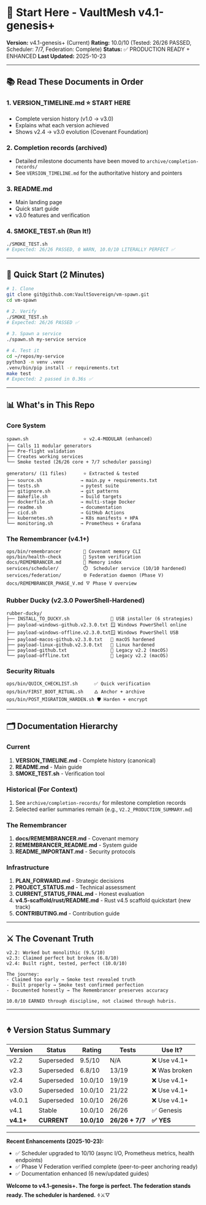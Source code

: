 # 🚀 Start Here - VaultMesh v4.1-genesis+

**Version:** v4.1-genesis+ (Current)
**Rating:** 10.0/10 (Tested: 26/26 PASSED, Scheduler: 7/7, Federation: Complete)
**Status:** ✅ PRODUCTION READY + ENHANCED
**Last Updated:** 2025-10-23

---

## 📚 Read These Documents in Order

### 1. **VERSION_TIMELINE.md** ⭐ START HERE
   - Complete version history (v1.0 → v3.0)
   - Explains what each version achieved
   - Shows v2.4 → v3.0 evolution (Covenant Foundation)

### 2. Completion records (archived)
   - Detailed milestone documents have been moved to `archive/completion-records/`
   - See `VERSION_TIMELINE.md` for the authoritative history and pointers

### 3. **README.md**
   - Main landing page
   - Quick start guide
   - v3.0 features and verification

### 4. **SMOKE_TEST.sh** (Run It!)
   ```bash
   ./SMOKE_TEST.sh
   # Expected: 26/26 PASSED, 0 WARN, 10.0/10 LITERALLY PERFECT ✅
   ```

---

## 🎯 Quick Start (2 Minutes)

```bash
# 1. Clone
git clone git@github.com:VaultSovereign/vm-spawn.git
cd vm-spawn

# 2. Verify
./SMOKE_TEST.sh
# Expected: 26/26 PASSED ✅

# 3. Spawn a service
./spawn.sh my-service service

# 4. Test it
cd ~/repos/my-service
python3 -m venv .venv
.venv/bin/pip install -r requirements.txt
make test
# Expected: 2 passed in 0.36s ✅
```

---

## 📊 What's in This Repo

### Core System
```
spawn.sh                    ⭐ v2.4-MODULAR (enhanced)
├── Calls 11 modular generators
├── Pre-flight validation
├── Creates working services
└── Smoke tested (26/26 core + 7/7 scheduler passing)

generators/ (11 files)      ⭐ Extracted & tested
├── source.sh              → main.py + requirements.txt
├── tests.sh               → pytest suite
├── gitignore.sh           → git patterns
├── makefile.sh            → build targets
├── dockerfile.sh          → multi-stage Docker
├── readme.sh              → documentation
├── cicd.sh                → GitHub Actions
├── kubernetes.sh          → K8s manifests + HPA
└── monitoring.sh          → Prometheus + Grafana
```

### The Remembrancer (v4.1+)
```
ops/bin/remembrancer        🧠 Covenant memory CLI
ops/bin/health-check        🏥 System verification
docs/REMEMBRANCER.md        📜 Memory index
services/scheduler/         ⏱️  Scheduler service (10/10 hardened)
services/federation/        🌐 Federation daemon (Phase V)
docs/REMEMBRANCER_PHASE_V.md 🜄 Phase V overview
```

### Rubber Ducky (v2.3.0 PowerShell-Hardened)
```
rubber-ducky/
├── INSTALL_TO_DUCKY.sh               🦆 USB installer (6 strategies)
├── payload-windows-github.v2.3.0.txt 🪟 Windows PowerShell online
├── payload-windows-offline.v2.3.0.txt🪟 Windows PowerShell USB
├── payload-macos-github.v2.3.0.txt   🍎 macOS hardened
├── payload-linux-github.v2.3.0.txt   🐧 Linux hardened
├── payload-github.txt                📡 Legacy v2.2 (macOS)
└── payload-offline.txt               💾 Legacy v2.2 (macOS)
```

### Security Rituals
```
ops/bin/QUICK_CHECKLIST.sh      ✅ Quick verification
ops/bin/FIRST_BOOT_RITUAL.sh    🜂 Anchor + archive
ops/bin/POST_MIGRATION_HARDEN.sh 🛡️ Harden + encrypt
```

---

## 🗂️ Documentation Hierarchy

### Current
1. **VERSION_TIMELINE.md** - Complete history (canonical)
2. **README.md** - Main guide
3. **SMOKE_TEST.sh** - Verification tool

### Historical (For Context)
1. See `archive/completion-records/` for milestone completion records
2. Selected earlier summaries remain (e.g., `V2.2_PRODUCTION_SUMMARY.md`)

### The Remembrancer
1. **docs/REMEMBRANCER.md** - Covenant memory
2. **REMEMBRANCER_README.md** - System guide
3. **README_IMPORTANT.md** - Security protocols

### Infrastructure
1. **PLAN_FORWARD.md** - Strategic decisions
2. **PROJECT_STATUS.md** - Technical assessment
3. **CURRENT_STATUS_FINAL.md** - Honest evaluation
4. **v4.5-scaffold/rust/README.md** - Rust v4.5 scaffold quickstart (new track)
5. **CONTRIBUTING.md** - Contribution guide

---

## ⚔️ The Covenant Truth

```
v2.2: Worked but monolithic (9.5/10)
v2.3: Claimed perfect but broken (6.8/10)
v2.4: Built right, tested, perfect (10.0/10)

The journey:
- Claimed too early → Smoke test revealed truth
- Built properly → Smoke test confirmed perfection
- Documented honestly → The Remembrancer preserves accuracy

10.0/10 EARNED through discipline, not claimed through hubris.
```

---

## 🜞 Version Status Summary

| Version | Status | Rating | Tests | Use It? |
|---------|--------|--------|-------|---------|
| v2.2 | Superseded | 9.5/10 | N/A | ❌ Use v4.1+ |
| v2.3 | Superseded | 6.8/10 | 13/19 | ❌ Was broken |
| v2.4 | Superseded | 10.0/10 | 19/19 | ❌ Use v4.1+ |
| v3.0 | Superseded | 10.0/10 | 21/22 | ❌ Use v4.1+ |
| v4.0.1 | Superseded | 10.0/10 | 26/26 | ❌ Use v4.1+ |
| v4.1 | Stable | 10.0/10 | 26/26 | ✅ Genesis |
| **v4.1+** | **CURRENT** | **10.0/10** | **26/26 + 7/7** | **✅ YES** |

---

**Recent Enhancements (2025-10-23):**
- ✅ Scheduler upgraded to 10/10 (async I/O, Prometheus metrics, health endpoints)
- ✅ Phase V Federation verified complete (peer-to-peer anchoring ready)
- ✅ Documentation enhanced (6 new/updated guides)

**Welcome to v4.1-genesis+. The forge is perfect. The federation stands ready. The scheduler is hardened.** 🜞⚔️🜄
